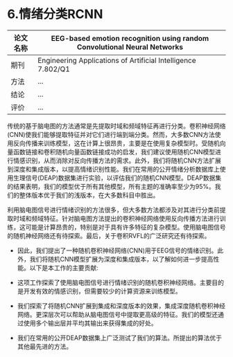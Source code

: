 # 6.情绪分类RCNN


| 论文名称 |EEG-based emotion recognition using random Convolutional Neural Networks|
| -------- | -------- | 
| 期刊 |Engineering Applications of Artificial Intelligence 7.802/Q1|
| 方法 |...|
| 结论 |...|
| 评价 |...|


传统的基于脑电图的方法通常是先提取时域和频域特征再进行分类。卷积神经网络(CNN)使我们能够提取特征并对它们进行端到端分类。然而，大多数CNN方法使用反向传播来训练模型，这在计算上很昂贵，主要是在使用复杂模型时。受随机向量函数链接和卷积随机向量函数链接成功的启发，我们建议使用随机CNN模型进行情感识别，从而消除对反向传播方法的需求。此外，我们将随机CNN方法扩展到深度和集成版本，以提高情绪识别性能。我们在常用的公开情绪分析数据库上使用生理信号(DEAP)数据集进行实验，以评估我们的随机CNN模型。DEAP数据集的结果表明，我们的模型优于所有其他模型，所有主题的准确率至少为95%。我们的整体版本优于我们的浅版本，在大多数科目中胜出。

利用脑电图信号进行情绪识别的方法很多，但大多数方法都涉及对其进行分类前提取时域和频域特征。针对脑电图方法提出的卷积神经网络使用反向传播方法进行训练，这可能是计算昂贵的，特别是对于具有许多特征的复杂模型。使用脑电图信号的随机神经网络还有待探索。最后，关于卷积RVFL的广泛研究还有待探索。

- 因此，我们提出了一种随机卷积神经网络(CNN)用于EEG信号的情绪识别。此外，我们将随机CNN模型扩展为深度和集成版本，以了解如何进一步提高性能。以下是本工作的主要贡献:

- 这项工作探索了使用脑电图信号进行情绪识别的随机卷积神经网络。主要目的是开发有效的情感识别，但需要较少的计算资源来训练模型。

- 我们探索了将随机CNN扩展到集成和深度版本的效果，集成深度随机卷积神经网络。更深层次可以帮助从脑电图信号中提取更高级的特征。我们的模型还通过使用多个输出层并平均其输出来获得集成的好处。

- 我们在常用的公开DEAP数据集上广泛测试了我们的算法。所提出的算法优于其他最先进的方法。


























